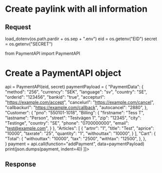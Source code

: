 # Create paylink with all information

<include from="Snippets-PaylinkAPI.md" element-id="snippet-header" />



## Request

<tabs>
<tab title="%code-python%">
<code-block lang="python">
<![CDATA[
import os
import os.path
import sys
sys.path.append(os.path.abspath(os.path.join(os.path.dirname(__file__), os.path.pardir + os.path.sep + os.path.pardir)))
from dotenv import load_dotenv
import json

load_dotenv(os.path.pardir + os.sep + ".env")
eid = os.getenv("EID")
secret = os.getenv("SECRET")

from PaymentAPI import PaymentAPI

# Create a PaymentAPI object
api = PaymentAPI(eid, secret)
paymentPayload = {
    "PaymentData": {
        "method": "256",
        "currency": "SEK",
        "language": "sv",
        "country": "SE",
        "orderid": "123456",
        "bankid": "true",
        "accepturl": "https://example.com/accept",
        "cancelurl": "https://example.com/cancel",
        "callbackurl": "https://example.com/callback",
        "autocancel": "2880",
    },
    "Customer": {
        "pno": "550101-1018",
        "Billing": {
            "firstname": "Tess T",
            "lastname": "Person",
            "street": "Testvägen 1",
            "zip": "12345",
            "city": "Testinge",
            "country": "SE",
            "phone": "0700000000",
            "email": "test@example.com",
        }
    },
    "Articles": [
        {
            "artnr": "1",
            "title": "Test",
            "aprice": "10000",
            "taxrate": "25",
            "quantity": "1",
            "withouttax": "10000",
        }
    ],
    "Cart": {
        "Total": {
            "withouttax": "10000",
            "tax": "2500",
            "withtax": "12500",
        },
    },            
}
payment = api.call(function="addPayment", data=paymentPayload)
print(json.dumps(payment, indent=4))
]]>
</code-block>
</tab>

</tabs>

## Response

<code-block lang="json">
<![CDATA[
{
    "credentials": {
        "hash": "3607007c22dd2ee3b90a4aa1d965cd614c8079405cc4ae187a48395c54abd00e6dfb6285651e1202ba7c14555673ed063ca9a055e6ae9b95518e96436b156910",
        "logid": "1234567"
    },
    "data": {
        "number": "12345",
        "status": "WaitingForPurchase",
        "orderid": "123456",
        "url": "https://pay.billmate.se/12345/20240510abcdef0123456789abcdef0123456789"
    }
}
]]>
</code-block>

